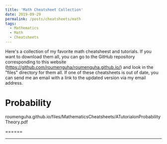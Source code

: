 ```yaml
---
title: 'Math Cheatsheet Collection'
date: 2019-09-29
permalink: /posts/cheatsheets/math
tags:
  - Mathematics 
  - Math
  - Cheatsheets
---
```


Here's a collection of my favorite math cheatsheest and tutorials. If you want to download them all, you can go to the GitHub repository corresponding to this website (https://github.com/roumenguha/roumenguha.github.io/) and look in the "files" directory for them all. If one of these cheatsheets is out of date, you can send me an email with a link to the updated version via my email address.



Probability
======
roumenguha.github.io/files/MathematicsCheatsheets/ATutorialonProbabilityTheory.pdf



======


------